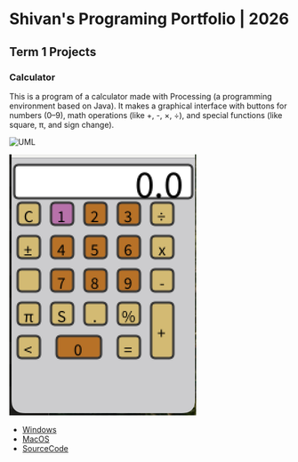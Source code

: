 #  Shivan's Programing Portfolio | 2026

## Term 1 Projects

### Calculator

This is a program of a calculator made with Processing (a programming environment based on Java). It makes a graphical interface with buttons for numbers (0–9), math operations (like +, -, ×, ÷), and special functions (like square, π, and sign change).

![UML]([https://github.com/ShivanSharma24/Portfolio/blob/main/images/calculator.jpg](https://github.com/ShivanSharma24/Portfolio/blob/main/images/calc.jpg))

![RunningCalculator](https://github.com/ShivanSharma24/Portfolio/blob/main/images/Calc.png?raw=true)

* [Windows](https://github.com/ShivanSharma24/Portfolio/blob/main/src/Calc/windows-amd64.zip)
* [MacOS](https://github.com/ShivanSharma24/Portfolio/blob/main/src/Calc/macos-x86_64.zip)
* [SourceCode](https://github.com/ShivanSharma24/Portfolio/blob/main/src/Calculater%202.zip)
